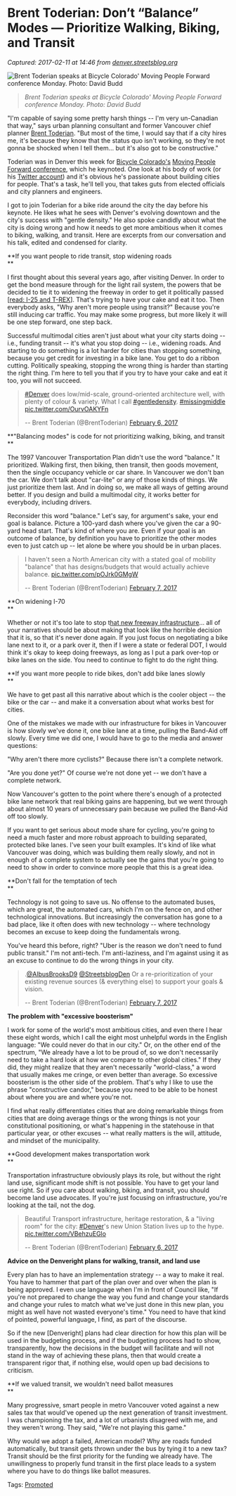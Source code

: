 # Brent Toderian: Don’t “Balance” Modes — Prioritize Walking, Biking, and Transit

_Captured: 2017-02-11 at 14:46 from [denver.streetsblog.org](http://denver.streetsblog.org/2017/02/09/brent-toderian-dont-balance-modes-prioritize-walking-biking-and-transit/)_

![Brent Toderian speaks at Bicycle Colorado' Moving People Forward conference Monday. Photo: David Budd](https://i2.wp.com/denver.streetsblog.org/wp-content/uploads/sites/14/2017/02/Brent-Toderian-MPF_David-Budd-CREDIT.jpg?w=800)

> _Brent Toderian speaks at Bicycle Colorado' Moving People Forward conference Monday. Photo: David Budd_

"I'm capable of saying some pretty harsh things -- I'm very un-Canadian that way," says urban planning consultant and former Vancouver chief planner [Brent Toderian](http://www.toderianurbanworks.com/brent/). "But most of the time, I would say that if a city hires me, it's because they know that the status quo isn't working, so they're not gonna be shocked when I tell them… but it's also got to be constructive."

Toderian was in Denver this week for [Bicycle Colorado's](https://www.bicyclecolorado.org/) [Moving People Forward conference](http://denver.streetsblog.org/2017/01/17/making-colorados-transportation-system-work-for-people-not-cars/), which he keynoted. One look at his body of work (or his [Twitter account](https://twitter.com/BrentToderian)) and it's obvious he's passionate about building cities for people. That's a task, he'll tell you, that takes guts from elected officials and city planners and engineers.

I got to join Toderian for a bike ride around the city the day before his keynote. He likes what he sees with Denver's evolving downtown and the city's success with "gentle density." He also spoke candidly about what the city is doing wrong and how it needs to get more ambitious when it comes to biking, walking, and transit. Here are excerpts from our conversation and his talk, edited and condensed for clarity.

**If you want people to ride transit, stop widening roads  
**

I first thought about this several years ago, after visiting Denver. In order to get the bond measure through for the light rail system, the powers that be decided to tie it to widening the freeway in order to get it politically passed [[read: I-25 and T-REX](http://denver.streetsblog.org/2016/08/26/after-i-25-was-widened-it-filled-back-up-with-cars-in-less-than-5-years/)]. That's trying to have your cake and eat it too. Then everybody asks, "Why aren't more people using transit?" Because you're still inducing car traffic. You may make some progress, but more likely it will be one step forward, one step back.

Successful multimodal cities aren't just about what your city starts doing -- i.e., funding transit -- it's what you stop doing -- i.e., widening roads. And starting to do something is a lot harder for cities than stopping something, because you get credit for investing in a bike lane. You get to do a ribbon cutting. Politically speaking, stopping the wrong thing is harder than starting the right thing. I'm here to tell you that if you try to have your cake and eat it too, you will not succeed.

> [#Denver](https://twitter.com/hashtag/Denver?src=hash) does low/mid-scale, ground-oriented architecture well, with plenty of colour & variety. What I call [#gentledensity](https://twitter.com/hashtag/gentledensity?src=hash). [#missingmiddle](https://twitter.com/hashtag/missingmiddle?src=hash) [pic.twitter.com/OurvOAKYFn](https://t.co/OurvOAKYFn)
> 
> -- Brent Toderian (@BrentToderian) [February 6, 2017](https://twitter.com/BrentToderian/status/828441271865851904)

**"Balancing modes" is code for not prioritizing walking, biking, and transit  
**

The 1997 Vancouver Transportation Plan didn't use the word "balance." It prioritized. Walking first, then biking, then transit, then goods movement, then the single occupancy vehicle or car share. In Vancouver we don't ban the car. We don't talk about "car-lite" or any of those kinds of things. We just prioritize them last. And in doing so, we make all ways of getting around better. If you design and build a multimodal city, it works better for everybody, including drivers.

Reconsider this word "balance." Let's say, for argument's sake, your end goal is balance. Picture a 100-yard dash where you've given the car a 90-yard head start. That's kind of where you are. Even if your goal is an outcome of balance, by definition you have to prioritize the other modes even to just catch up -- let alone be where you should be in urban places.

> I haven't seen a North American city with a stated goal of mobility "balance" that has designs/budgets that would actually achieve balance. [pic.twitter.com/pOJrk0GMgW](https://t.co/pOJrk0GMgW)
> 
> -- Brent Toderian (@BrentToderian) [February 7, 2017](https://twitter.com/BrentToderian/status/828981423914774528)

**On widening I-70  
**

Whether or not it's too late to stop t[hat new freeway infrastructure](http://denver.streetsblog.org/2017/01/19/feds-approve-cdot-plan-to-shove-wider-i-70-through-mostly-latino-neighborhoods/)… all of your narratives should be about making that look like the horrible decision that it is, so that it's never done again. If you just focus on negotiating a bike lane next to it, or a park over it, then if I were a state or federal DOT, I would think it's okay to keep doing freeways, as long as I put a park over-top or bike lanes on the side. You need to continue to fight to do the right thing.

**If you want more people to ride bikes, don't add bike lanes slowly  
**

We have to get past all this narrative about which is the cooler object -- the bike or the car -- and make it a conversation about what works best for cities.

One of the mistakes we made with our infrastructure for bikes in Vancouver is how slowly we've done it, one bike lane at a time, pulling the Band-Aid off slowly. Every time we did one, I would have to go to the media and answer questions:

"Why aren't there more cyclists?" Because there isn't a complete network.

"Are you done yet?" Of course we're not done yet -- we don't have a complete network.

Now Vancouver's gotten to the point where there's enough of a protected bike lane network that real biking gains are happening, but we went through about almost 10 years of unnecessary pain because we pulled the Band-Aid off too slowly.

If you want to get serious about mode share for cycling, you're going to need a much faster and more robust approach to building separated, protected bike lanes. I've seen your built examples. It's kind of like what Vancouver was doing, which was building them really slowly, and not in enough of a complete system to actually see the gains that you're going to need to show in order to convince more people that this is a great idea.

**Don't fall for the temptation of tech  
**

Technology is not going to save us. No offense to the automated buses, which are great, the automated cars, which I'm on the fence on, and other technological innovations. But increasingly the conversation has gone to a bad place, like it often does with new technology -- where technology becomes an excuse to keep doing the fundamentals wrong.

You've heard this before, right? "Uber is the reason we don't need to fund public transit." I'm not anti-tech. I'm anti-laziness, and I'm against using it as an excuse to continue to do the wrong things in your city.

> .[@AlbusBrooksD9](https://twitter.com/AlbusBrooksD9) [@StreetsblogDen](https://twitter.com/StreetsblogDen) Or a re-prioritization of your existing revenue sources (& everything else) to support your goals & vision.
> 
> -- Brent Toderian (@BrentToderian) [February 7, 2017](https://twitter.com/BrentToderian/status/828819632404496384)

**The problem with "excessive boosterism"**

I work for some of the world's most ambitious cities, and even there I hear these eight words, which I call the eight most unhelpful words in the English language: "We could never do that in our city." Or, on the other end of the spectrum, "We already have a lot to be proud of, so we don't necessarily need to take a hard look at how we compare to other global cities." If they did, they might realize that they aren't necessarily "world-class," a word that usually makes me cringe, or even better than average. So excessive boosterism is the other side of the problem. That's why I like to use the phrase "constructive candor," because you need to be able to be honest about where you are and where you're not.

I find what really differentiates cities that are doing remarkable things from cities that are doing average things or the wrong things is not your constitutional positioning, or what's happening in the statehouse in that particular year, or other excuses -- what really matters is the will, attitude, and mindset of the municipality.

**Good development makes transportation work  
**

Transportation infrastructure obviously plays its role, but without the right land use, significant mode shift is not possible. You have to get your land use right. So if you care about walking, biking, and transit, you should become land use advocates. If you're just focusing on infrastructure, you're looking at the tail, not the dog.

> Beautiful Transport infrastructure, heritage restoration, & a "living room" for the city: [#Denver](https://twitter.com/hashtag/Denver?src=hash)'s new Union Station lives up to the hype. [pic.twitter.com/VBehzuEGlo](https://t.co/VBehzuEGlo)
> 
> -- Brent Toderian (@BrentToderian) [February 6, 2017](https://twitter.com/BrentToderian/status/828430979501060098)

**Advice on the Denveright plans for walking, transit, and land use**

Every plan has to have an implementation strategy -- a way to make it real. You have to hammer that part of the plan over and over when the plan is being approved. I even use language when I'm in front of Council like, "If you're not prepared to change the way you fund and change your standards and change your rules to match what we've just done in this new plan, you might as well have not wasted everyone's time." You need to have that kind of pointed, powerful language, I find, as part of the discourse.

So if the new [Denveright] plans had clear direction for how this plan will be used in the budgeting process, and if the budgeting process had to show, transparently, how the decisions in the budget will facilitate and will not stand in the way of achieving these plans, then that would create a transparent rigor that, if nothing else, would open up bad decisions to criticism.

**If we valued transit, we wouldn't need ballot measures  
**

Many progressive, smart people in metro Vancouver voted against a new sales tax that would've opened up the next generation of transit investment. I was championing the tax, and a lot of urbanists disagreed with me, and they weren't wrong. They said, "We're not playing this game."

Why would we adopt a failed, American model? Why are roads funded automatically, but transit gets thrown under the bus by tying it to a new tax? Transit should be the first priority for the funding we already have. The unwillingness to properly fund transit in the first place leads to a system where you have to do things like ballot measures.

Tags: [Promoted](http://denver.streetsblog.org/tag/promoted/)
